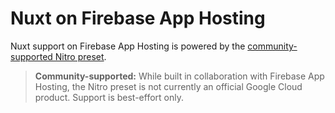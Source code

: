 # Nuxt on Firebase App Hosting

Nuxt support on Firebase App Hosting is powered by the [community-supported Nitro preset](/projects/FirebaseExtended/firebase-framework-tools::docs::nuxt).

> **Community-supported:** While built in collaboration with Firebase App Hosting, the Nitro preset is not currently an official Google Cloud product. Support is best-effort only.
